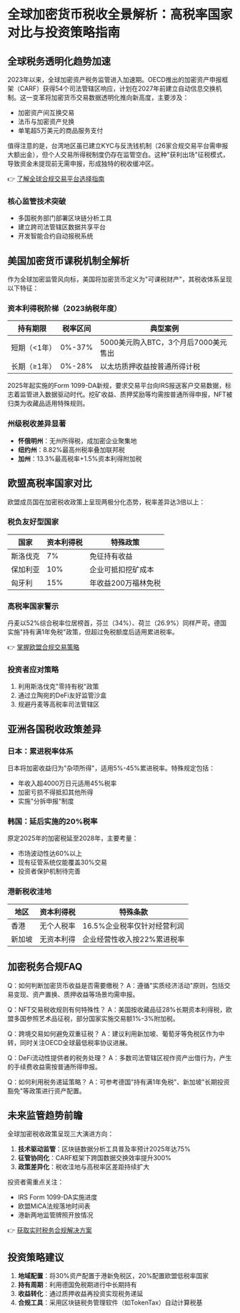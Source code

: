 # 全球加密货币税收全景解析：高税率国家对比与投资策略指南

## 全球税务透明化趋势加速

2023年以来，全球加密资产税务监管进入加速期。OECD推出的加密资产申报框架（CARF）获得54个司法管辖区响应，计划在2027年前建立自动信息交换机制。这一变革将加密货币交易数据透明化推向新高度，主要涉及：
- 加密资产间互换交易
- 法币与加密资产兑换
- 单笔超5万美元的商品服务支付

值得注意的是，台湾地区虽已建立KYC与反洗钱机制（26家合规交易平台需申报大额出金），但个人交易所得税制度仍存在监管空白。这种"获利出场"征税模式，导致资金未提现前无需申报，形成独特的税收缓冲区。

👉 [了解全球合规交易平台选择指南](https://bit.ly/okx_welcome)

### 核心监管技术突破
- 多国税务部门部署区块链分析工具
- 建立跨司法管辖区数据共享平台
- 开发智能合约自动报税系统

## 美国加密货币课税机制全解析

作为全球加密监管风向标，美国将加密货币定义为"可课税财产"，其税收体系呈现以下特征：

### 资本利得税阶梯（2023纳税年度）
| 持有期限 | 税率区间 | 典型案例 |
|---------|---------|---------|
| 短期（<1年） | 0%-37% | 5000美元购入BTC，3个月后7000美元售出 |
| 长期（≥1年） | 0%-28% | 以太坊质押收益按普通所得计税 |

2025年起实施的Form 1099-DA新规，要求交易平台向IRS报送客户交易数据，标志着监管进入数据驱动时代。挖矿收益、质押奖励等均需按普通所得申报，NFT被归类为收藏品适用特殊规则。

### 州级税收差异显著
- **怀俄明州**：无州所得税，成加密企业聚集地
- **纽约州**：8.82%最高州税率叠加联邦税
- **加州**：13.3%最高税率+1.5%资本利得附加税

## 欧盟高税率国家对比

欧盟成员国在加密税收政策上呈现两极分化态势，税率差异达3倍以上：

### 税负友好型国家
| 国家 | 资本利得税 | 特殊政策 |
|------|------------|----------|
| 斯洛伐克 | 7% | 免征持有收益 |
| 保加利亚 | 10% | 企业可抵扣挖矿成本 |
| 匈牙利 | 15% | 年收益200万福林免税 |

### 高税率国家警示
丹麦以52%综合税率位居榜首，芬兰（34%）、荷兰（26.9%）同样严苛。德国实施"持有满1年免税"政策，但超过免税额度后适用累进税率。

👉 [掌握欧盟合规交易策略](https://bit.ly/okx_welcome)

### 投资者应对策略
1. 利用斯洛伐克"零持有税"政策
2. 通过立陶宛的DeFi友好监管沙盒
3. 规避丹麦等高税率司法管辖区

## 亚洲各国税收政策差异

### 日本：累进税率体系
日本将加密收益归为"杂项所得"，适用5%-45%累进税率。特殊规定包括：
- 年收入超4000万日元适用45%税率
- 加密亏损不得抵扣其他所得
- 实施"分拆申报"制度

### 韩国：延后实施的20%税率
原定2025年的加密税延至2028年，主要考量：
- 市场波动性达60%以上
- 现有征管系统仅能覆盖30%交易
- 投资者保护机制待完善

### 港新税收洼地
| 地区 | 资本利得税 | 特殊条款 |
|------|------------|----------|
| 香港 | 无个人税率 | 16.5%企业税率仅针对经营利润 |
| 新加坡 | 无资本利得 | 企业经营性收入按22%累进税率 |

## 加密税务合规FAQ

Q：如何判断加密货币收益是否需要缴税？
A：遵循"实质经济活动"原则，包括交易变现、资产置换、质押收益等场景均需申报。

Q：NFT交易税收规则有何特殊性？
A：美国按收藏品征28%长期资本利得税，欧盟多国参照艺术品征税，部分国家实施交易额1%-3%附加税。

Q：跨境交易如何避免双重征税？
A：建议利用新加坡、葡萄牙等免税区作为中转，同时关注OECD全球最低税率协议进展。

Q：DeFi流动性提供者的税务处理？
A：多数司法管辖区视作资产出借行为，产生的手续费收益需按普通所得申报。

Q：如何利用税务递延策略？
A：可参考德国"持有满1年免税"、新加坡"长期投资豁免"等政策进行资产配置。

## 未来监管趋势前瞻

全球加密税收政策呈现三大演进方向：
1. **技术驱动监管**：区块链数据分析工具普及率预计2025年达75%
2. **征管协同化**：CARF框架下跨国数据交换效率提升300%
3. **政策差异化**：税收洼地与高税率区差距持续扩大

投资者需重点关注：
- IRS Form 1099-DA实施进度
- 欧盟MiCA法规落地时间表
- 港新两地监管牌照开放情况

👉 [获取实时税务合规解决方案](https://bit.ly/okx_welcome)

## 投资策略建议

1. **地域配置**：将30%资产配置于港新免税区，20%配置欧盟低税率国家
2. **持有周期**：利用德国免税期进行中长期持有
3. **收益转化**：通过质押收益再投资实现税务递延
4. **合规工具**：采用区块链税务管理软件（如TokenTax）自动计算税基
